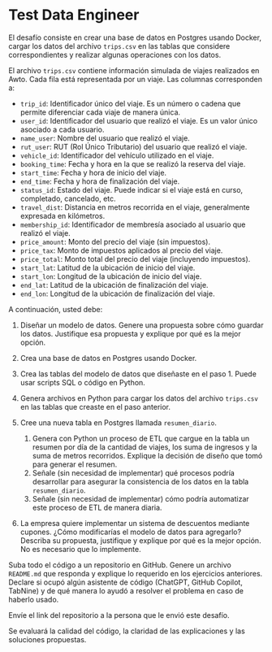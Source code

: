 # Test Data Engineer

El desafío consiste en crear una base de datos en Postgres usando Docker, cargar los datos del archivo `trips.csv` en las tablas que considere correspondientes y realizar algunas operaciones con los datos.

El archivo `trips.csv` contiene información simulada de viajes realizados en Awto. Cada fila está representada por un viaje. Las columnas corresponden a:

- `trip_id`: Identificador único del viaje. Es un número o cadena que permite diferenciar cada viaje de manera única.
- `user_id`: Identificador del usuario que realizó el viaje. Es un valor único asociado a cada usuario.
- `name_user`: Nombre del usuario que realizó el viaje.
- `rut_user`: RUT (Rol Único Tributario) del usuario que realizó el viaje.
- `vehicle_id`: Identificador del vehículo utilizado en el viaje.
- `booking_time`: Fecha y hora en la que se realizó la reserva del viaje.
- `start_time`: Fecha y hora de inicio del viaje.
- `end_time`: Fecha y hora de finalización del viaje.
- `status_id`: Estado del viaje. Puede indicar si el viaje está en curso, completado, cancelado, etc.
- `travel_dist`: Distancia en metros recorrida en el viaje, generalmente expresada en kilómetros.
- `membership_id`: Identificador de membresía asociado al usuario que realizó el viaje.
- `price_amount`: Monto del precio del viaje (sin impuestos).
- `price_tax`: Monto de impuestos aplicados al precio del viaje.
- `price_total`: Monto total del precio del viaje (incluyendo impuestos).
- `start_lat`: Latitud de la ubicación de inicio del viaje.
- `start_lon`: Longitud de la ubicación de inicio del viaje.
- `end_lat`: Latitud de la ubicación de finalización del viaje.
- `end_lon`: Longitud de la ubicación de finalización del viaje.

A continuación, usted debe:

1. Diseñar un modelo de datos. Genere una propuesta sobre cómo guardar los datos. Justifique esa propuesta y explique por qué es la mejor opción.

2. Crea una base de datos en Postgres usando Docker.

3. Crea las tablas del modelo de datos que diseñaste en el paso 1. Puede usar scripts SQL o código en Python.

4. Genera archivos en Python para cargar los datos del archivo `trips.csv` en las tablas que creaste en el paso anterior.

5. Cree una nueva tabla en Postgres llamada `resumen_diario`.

   1. Genera con Python un proceso de ETL que cargue en la tabla un resumen por día de la cantidad de viajes, los suma de ingresos y la suma de metros recorridos. Explique la decisión de diseño que tomó para generar el resumen.
   2. Señale (sin necesidad de implementar) qué procesos podría desarrollar para asegurar la consistencia de los datos en la tabla `resumen_diario`.
   3. Señale (sin necesidad de implementar) cómo podría automatizar este proceso de ETL de manera diaria.

6. La empresa quiere implementar un sistema de descuentos mediante cupones. ¿Cómo modificarías el modelo de datos para agregarlo? Describa su propuesta, justifique y explique por qué es la mejor opción. No es necesario que lo implemente.

Suba todo el código a un repositorio en GitHub. Genere un archivo `README.md` que responda y explique lo requerido en los ejercicios anteriores. Declare si ocupó algún asistente de código (ChatGPT, GitHub Copilot, TabNine) y de qué manera lo ayudó a resolver el problema en caso de haberlo usado.

Envíe el link del repositorio a la persona que le envió este desafío.

Se evaluará la calidad del código, la claridad de las explicaciones y las soluciones propuestas.